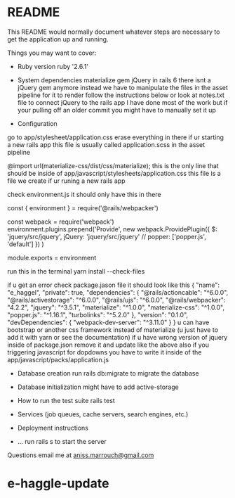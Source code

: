 # README

This README would normally document whatever steps are necessary to get the
application up and running.

Things you may want to cover:

* Ruby version
ruby '2.6.1'
* System dependencies
materialize gem 
jQuery 
in rails 6 there isnt a jQuery gem anymore 
instead we have to manipulate the files in the asset pipeline for it to render
 follow the instructions below or look at notes.txt file to connect jQuery to the rails app
 I have done most of the work but if your pulling off an older commit you might have to manually set it up

* Configuration

go to app/stylesheet/application.css erase everything in there if ur starting a new rails app this file is usually called application.scss in the asset pipeline

@import url(materialize-css/dist/css/materialize); this is the only line that should be inside of app/javascript/stylesheets/application.css this file is a file we create if ur runing a new rails app 

check environment.js it should only have this in there

const { environment } = require('@rails/webpacker')

const webpack = require('webpack')
environment.plugins.prepend('Provide',
  new webpack.ProvidePlugin({
    $: 'jquery/src/jquery',
    jQuery: 'jquery/src/jquery'
    // popper: ['popper.js', 'default']
  })
)

module.exports = environment



run this in the terminal yarn install --check-files 

if u get an error check package.jason file
it should look like this 
{
  "name": "e_haggel",
  "private": true,
  "dependencies": {
    "@rails/actioncable": "^6.0.0",
    "@rails/activestorage": "^6.0.0",
    "@rails/ujs": "^6.0.0",
    "@rails/webpacker": "4.2.2",
    "jquery": "^3.5.1",
    "materialize": "^1.0.0",
    "materialize-css": "^1.0.0",
    "popper.js": "^1.16.1",
    "turbolinks": "^5.2.0"
  },
  "version": "0.1.0",
  "devDependencies": {
    "webpack-dev-server": "^3.11.0"
  }
}
u can have bootstrap or another css framework instead of materialize (u just have to add it with yarn or see the documentation)
if u have wrong version of jquery inside of package.json remove it and update like the above
also if you triggering javascript for dopdowns you have to write it inside of the app/javascript/packs/application.js

* Database creation
run rails db:migrate to migrate the database 
* Database initialization
might have to add active-storage 
* How to run the test suite
rails test 
* Services (job queues, cache servers, search engines, etc.)

* Deployment instructions

* ...
run rails s to start the server

Questions 
email me at aniss.marrouch@gmail.com

# e-haggle-update
